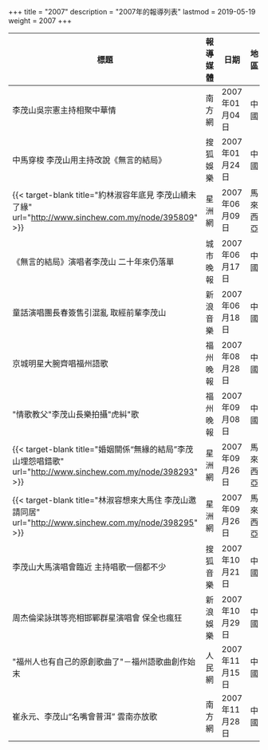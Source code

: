 +++
title = "2007"
description = "2007年的報導列表"
lastmod = 2019-05-19
weight = 2007
+++

<style>
table th:nth-of-type(2) {
	width: 200px;
}
table th:nth-of-type(3), th:nth-of-type(4) {
	width: 150px;
}
</style>

標題  | 報導媒體  | 日期 | 地區
--------------|-------|------|------ 
李茂山吳宗憲主持相聚中華情   | 南方網 | 2007年01月04日 |  中國
中馬穿梭 李茂山用主持改說《無言的結局》   | 搜狐娛樂 | 2007年01月24日 |  中國
{{< target-blank title="約林淑容年底見 李茂山續未了緣" url="http://www.sinchew.com.my/node/395809" >}}   | 星洲網 | 2007年06月09日 |  馬來西亞
《無言的結局》演唱者李茂山 二十年來仍落單   | 城市晚報 | 2007年06月17日 |  中國
童話演唱團長春簽售引混亂 取經前輩李茂山   | 新浪音樂 | 2007年06月18日 |  中國
京城明星大腕齊唱福州語歌  | 福州晚報 | 2007年08月28日 |  中國
"情歌教父"李茂山長樂拍攝"虎糾"歌   | 福州晚報 | 2007年09月08日 |  中國
{{< target-blank title="婚姻關係“無緣的結局”李茂山埋怨唱錯歌" url="http://www.sinchew.com.my/node/398293" >}}   | 星洲網 | 2007年09月26日 |  馬來西亞
{{< target-blank title="林淑容想來大馬住 李茂山邀請同居" url="http://www.sinchew.com.my/node/398295" >}}   | 星洲網 | 2007年09月26日 |  馬來西亞
李茂山大馬演唱會臨近 主持唱歌一個都不少  | 搜狐音樂 | 2007年10月21日 |  中國
周杰倫梁詠琪等亮相邯鄲群星演唱會 保全也瘋狂  | 新浪娛樂 | 2007年10月29日 |  中國
"福州人也有自己的原創歌曲了"－福州語歌曲創作始末   | 人民網 | 2007年11月15日 |  中國
崔永元、李茂山“名嘴會普洱” 雲南亦放歌   | 南方網 | 2007年11月28日 |  中國

